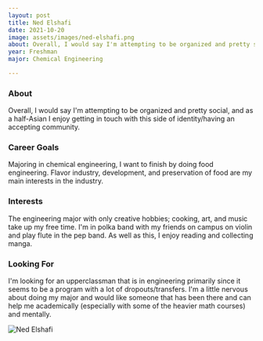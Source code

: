 ```yaml
---
layout: post
title: Ned Elshafi 
date: 2021-10-20
image: assets/images/ned-elshafi.png
about: Overall, I would say I'm attempting to be organized and pretty social, and as a half-Asian I enjoy getting in touch with this side of identity/having an accepting community.
year: Freshman
major: Chemical Engineering

---
```


### About

Overall, I would say I'm attempting to be organized and pretty social, and as a half-Asian I enjoy getting in touch with this side of identity/having an accepting community.

### Career Goals

Majoring in chemical engineering, I want to finish by doing food engineering. Flavor industry, development, and preservation of food are my main interests in the industry.

### Interests

The engineering major with only creative hobbies; cooking, art, and music take up my free time. I'm in polka band with my friends on campus on violin and play flute in the pep band. As well as this, I enjoy reading and collecting manga.

### Looking For

I'm looking for an upperclassman that is in engineering primarily since it seems to be a program with a lot of dropouts/transfers. I'm a little nervous about doing my major and would like someone that has been there and can help me academically (especially with some of the heavier math courses) and mentally.

<div class="text-center my-5">
    <img src="{ https://sase-drexel.github.io/mentorship-2021/assets/images/ned-elshafi.png | absolute_url }" alt="Ned Elshafi" class="rounded post-img" />
</div>
